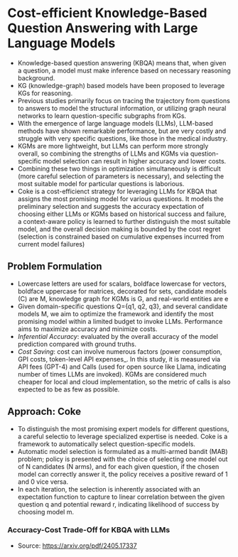 # Cost-efficient Knowledge-Based Question Answering with Large Language Models
* Knowledge-based question answering (KBQA) means that, when given a question, a model must make inference based on necessary reasoning background.
* KG (knowledge-graph) based models have been proposed to leverage KGs for reasoning.
* Previous studies primarily focus on tracing the trajectory from questions to answers to model the structural information, or utilizing graph neural networks to learn question-specific subgraphs from KGs.
* With the emergence of large language models (LLMs), LLM-based methods have shown remarkable performance, but are very costly and struggle with very specific questions, like those in the medical industry.
* KGMs are more lightweight, but LLMs can perform more strongly overall, so combining the strengths of LLMs and KGMs via question-specific model selection can result in higher accuracy and lower costs.
* Combining these two things in optimization simultaneously is difficult (more careful selection of parameters is necessary), and selecting the most suitable model for particular questions is laborious.
* Coke is a cost-efficienct strategy for leveraging LLMs for KBQA that assigns the most promising model for various questions. It models the preliminary selection and suggests the accuracy expectation of choosing either LLMs or KGMs based on historical success and failure, a context-aware policy is learned to further distinguish the most suitable model, and the overall decision making is bounded by the cost regret (selection is constrained based on cumulative expenses incurred from current model failures)

## Problem Formulation
* Lowercase letters are used for scalars, boldface lowercase for vectors, boldface uppercase for matrices, decorated for sets, candidate models (C) are M, knowledge graph for KGMs is G, and real-world entities are e
* Given domain-specific questions Q={q1, q2, q3}, and several candidate models M, we aim to optimize the framework and identify the most promising model within a limited budget to invoke LLMs. Performance aims to maximize accuracy and minimize costs.
* _Inferential Accuracy_: evaluated by the overall accuracy of the model prediction compared with ground truths.
* _Cost Saving_: cost can involve numerous factors (power consumption, GPI costs, token-level API expenses_. In this study, it is measured via API fees (GPT-4) and Calls (used for open source like Llama, indicating number of times LLMs are invoked). KGMs are considered much cheaper for local and cloud implementation, so the metric of calls is also expected to be as few as possible.

## Approach: Coke
* To distinguish the most promising expert models for different questions, a careful selectio to leverage specialized expertise is needed. Coke is a framework to automatically select question-specific models.
* Automatic model selection is formulated as a multi-armed bandit (MAB) problem; policy is presented with the choice of selecting one model out of N candidates (N arms), and for each given question, if the chosen model can correctly answer it, the policy receives a positive reward of 1 and 0 vice versa.
* In each iteration, the selection is inherently associated with an expectation function to capture to linear correlation between the given question q and potential reward r, indicating likelihood of success by choosing model m.
### Accuracy-Cost Trade-Off for KBQA with LLMs
* Source: https://arxiv.org/pdf/2405.17337
